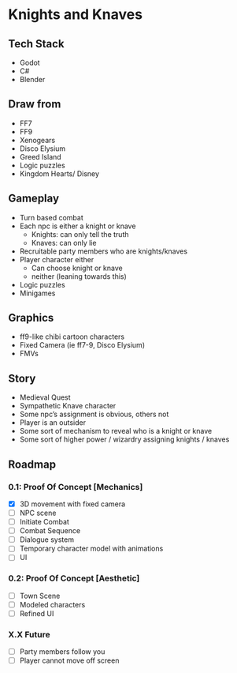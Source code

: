 # Knights and Knaves
 
## Tech Stack
- Godot 
- C#
- Blender 

## Draw from
- FF7
- FF9
- Xenogears
- Disco Elysium
- Greed Island
- Logic puzzles
- Kingdom Hearts/ Disney

## Gameplay
- Turn based combat
- Each npc is either a knight or knave
  - Knights: can only tell the truth
  - Knaves: can only lie
- Recruitable party members who are knights/knaves
- Player character either
  - Can choose knight or knave
  - neither (leaning towards this)
- Logic puzzles
- Minigames

## Graphics
- ff9-like chibi cartoon characters
- Fixed Camera (ie ff7-9, Disco Elysium)
- FMVs

## Story
- Medieval Quest
- Sympathetic Knave character 
- Some npc’s assignment is obvious, others not
- Player is an outsider
- Some sort of mechanism to reveal who is a knight or knave
- Some sort of higher power / wizardry assigning knights / knaves

## Roadmap
### 0.1: Proof Of Concept [Mechanics]
- [X] 3D movement with fixed camera
- [ ] NPC scene
- [ ] Initiate Combat
- [ ] Combat Sequence
- [ ] Dialogue system
- [ ] Temporary character model with animations
- [ ] UI
### 0.2: Proof Of Concept [Aesthetic]
- [ ] Town Scene
- [ ] Modeled characters
- [ ] Refined UI
### X.X Future
- [ ] Party members follow you
- [ ] Player cannot move off screen
